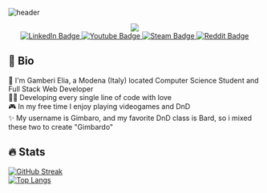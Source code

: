 ![header](https://capsule-render.vercel.app/api?type=waving&color=0:E2670E,100:40297C&text=Gimbardo&fontSize=60&&fontColor=ffffff)

<div id="header" align="center">
  <img src=https://user-images.githubusercontent.com/60613648/160354256-14416058-65bc-47c9-a4fb-4f0920896b96.png>
  <div id="badges">
    <a href="https://www.linkedin.com/in/elia-gamberi-654770176">
      <img src="https://img.shields.io/badge/LinkedIn-blue?style=for-the-badge&logo=linkedin&logoColor=white", alt="LinkedIn Badge"/>
    </a>
    <a href="https://youtube.com/channel/UCsVWii_X7mFxJOLsl8ptTdA">
      <img src="https://img.shields.io/badge/YouTube-red?style=for-the-badge&logo=youtube&logoColor=white" alt="Youtube Badge"/>
    </a>
    <a href="https://steamcommunity.com/id/gambero">
      <img src="https://img.shields.io/badge/Steam-black?style=for-the-badge&logo=steam&logoColor=white" alt="Steam Badge"/>
    </a>
    <a href="https://www.reddit.com/u/gamberoatomico">
      <img src="https://img.shields.io/badge/Reddit-orange?style=for-the-badge&logo=reddit&logoColor=white", alt="Reddit Badge"/>
    </a>
  </div>
</div>

## 📖 Bio

🦐 I'm Gamberi Elia, a Modena (Italy) located Computer Science Student and Full Stack Web Developer  
👨‍💻 Developing every single line of code with love  
🎮 In my free time I enjoy playing videogames and DnD  
✨ My username is Gimbaro, and my favorite DnD class is Bard, so i mixed these two to create "Gimbardo"  

## :fire: Stats

[![GitHub Streak](http://github-readme-streak-stats.herokuapp.com?user=Gimbardo&theme=dark&hide_border=true&date_format=j%20M%5B%20Y%5D)](https://git.io/streak-stats)  
[![Top Langs](https://github-readme-stats.vercel.app/api/top-langs/?username=Gimbardo&theme=dark&hide_border=true&layout=compact)](https://github.com/anuraghazra/github-readme-stats)


